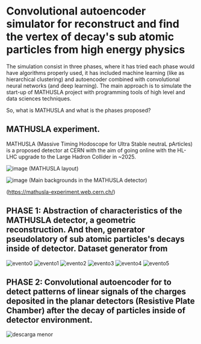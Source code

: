 # Convolutional autoencoder simulator for reconstruct and find the vertex of decay's sub atomic particles from high energy physics 

The simulation consist in three phases, where it has tried each phase would have algorithms properly used, it has included machine learning (like as hierarchical clustering) and autoencoder combined with convolutional neural networks (and deep learning). The main approach is to simulate the start-up of MATHUSLA project with programming tools of high level and data sciences techniques.

So, what is MATHUSLA and what is the phases proposed?

## MATHUSLA experiment.

MATHUSLA (Massive Timing Hodoscope for Ultra Stable neutraL pArticles) is a proposed detector at CERN with the aim of going online with the HL-LHC upgrade to the Large Hadron Collider in ~2025. 

![image](https://user-images.githubusercontent.com/23003922/156036081-ab3394f6-9748-4e15-9020-4c342065f392.png)
(MATHUSLA layout)

![image](https://user-images.githubusercontent.com/23003922/156037715-9825ac0f-22cc-4b74-81b2-0c9dc89be847.png)
(Main backgrounds in the MATHUSLA detector)

(https://mathusla-experiment.web.cern.ch/)

## PHASE 1: Abstraction of characteristics of the MATHUSLA detector, a geometric reconstruction. And then, generator pseudolatory of sub atomic particles's decays inside of detector. Dataset generator from 

![evento0](https://user-images.githubusercontent.com/23003922/156035123-810b8162-9fb7-47f4-9d1b-ec9dbbcaa352.png)
![evento1](https://user-images.githubusercontent.com/23003922/156039795-ee8fc3a4-906a-4025-bd08-11daee3ee93c.png)
![evento2](https://user-images.githubusercontent.com/23003922/156039849-f0ed5c72-0132-4315-85b1-b69a1956bf8d.png)
![evento3](https://user-images.githubusercontent.com/23003922/156039874-37f7c231-e312-451f-be39-d73e44bc82ba.png)
![evento4](https://user-images.githubusercontent.com/23003922/156039896-6b13aeed-314c-4e35-8c82-e2fe37545ca0.png)
![evento5](https://user-images.githubusercontent.com/23003922/156039982-c915e78e-ebd5-4f7f-a105-9e4d3ac03d20.png)

## PHASE 2: Convolutional autoencoder for to detect patterns of linear signals of the charges deposited in the planar detectors (Resistive Plate Chamber) after the decay of particles inside of detector environment.

![descarga menor](https://user-images.githubusercontent.com/23003922/156042506-82dc53a8-3e5b-455b-ae15-cee775781b27.png)
